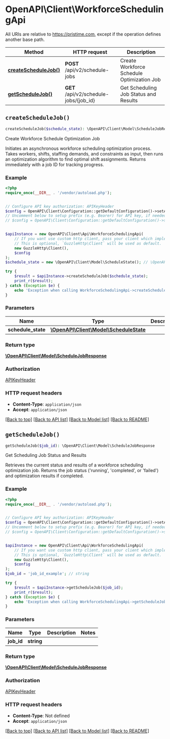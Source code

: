 # OpenAPI\Client\WorkforceSchedulingApi

All URIs are relative to https://pristime.com, except if the operation defines another base path.

| Method | HTTP request | Description |
| ------------- | ------------- | ------------- |
| [**createScheduleJob()**](WorkforceSchedulingApi.md#createScheduleJob) | **POST** /api/v2/schedule-jobs | Create Workforce Schedule Optimization Job |
| [**getScheduleJob()**](WorkforceSchedulingApi.md#getScheduleJob) | **GET** /api/v2/schedule-jobs/{job_id} | Get Scheduling Job Status and Results |


## `createScheduleJob()`

```php
createScheduleJob($schedule_state): \OpenAPI\Client\Model\ScheduleJobResponse
```

Create Workforce Schedule Optimization Job

Initiates an asynchronous workforce scheduling optimization process. Takes workers, shifts, staffing demands, and constraints as input, then runs an optimization algorithm to find optimal shift assignments. Returns immediately with a job ID for tracking progress.

### Example

```php
<?php
require_once(__DIR__ . '/vendor/autoload.php');


// Configure API key authorization: APIKeyHeader
$config = OpenAPI\Client\Configuration::getDefaultConfiguration()->setApiKey('Pristime-API-Key', 'YOUR_API_KEY');
// Uncomment below to setup prefix (e.g. Bearer) for API key, if needed
// $config = OpenAPI\Client\Configuration::getDefaultConfiguration()->setApiKeyPrefix('Pristime-API-Key', 'Bearer');


$apiInstance = new OpenAPI\Client\Api\WorkforceSchedulingApi(
    // If you want use custom http client, pass your client which implements `GuzzleHttp\ClientInterface`.
    // This is optional, `GuzzleHttp\Client` will be used as default.
    new GuzzleHttp\Client(),
    $config
);
$schedule_state = new \OpenAPI\Client\Model\ScheduleState(); // \OpenAPI\Client\Model\ScheduleState

try {
    $result = $apiInstance->createScheduleJob($schedule_state);
    print_r($result);
} catch (Exception $e) {
    echo 'Exception when calling WorkforceSchedulingApi->createScheduleJob: ', $e->getMessage(), PHP_EOL;
}
```

### Parameters

| Name | Type | Description  | Notes |
| ------------- | ------------- | ------------- | ------------- |
| **schedule_state** | [**\OpenAPI\Client\Model\ScheduleState**](../Model/ScheduleState.md)|  | |

### Return type

[**\OpenAPI\Client\Model\ScheduleJobResponse**](../Model/ScheduleJobResponse.md)

### Authorization

[APIKeyHeader](../../README.md#APIKeyHeader)

### HTTP request headers

- **Content-Type**: `application/json`
- **Accept**: `application/json`

[[Back to top]](#) [[Back to API list]](../../README.md#endpoints)
[[Back to Model list]](../../README.md#models)
[[Back to README]](../../README.md)

## `getScheduleJob()`

```php
getScheduleJob($job_id): \OpenAPI\Client\Model\ScheduleJobResponse
```

Get Scheduling Job Status and Results

Retrieves the current status and results of a workforce scheduling optimization job. Returns the job status ('running', 'completed', or 'failed') and optimization results if completed.

### Example

```php
<?php
require_once(__DIR__ . '/vendor/autoload.php');


// Configure API key authorization: APIKeyHeader
$config = OpenAPI\Client\Configuration::getDefaultConfiguration()->setApiKey('Pristime-API-Key', 'YOUR_API_KEY');
// Uncomment below to setup prefix (e.g. Bearer) for API key, if needed
// $config = OpenAPI\Client\Configuration::getDefaultConfiguration()->setApiKeyPrefix('Pristime-API-Key', 'Bearer');


$apiInstance = new OpenAPI\Client\Api\WorkforceSchedulingApi(
    // If you want use custom http client, pass your client which implements `GuzzleHttp\ClientInterface`.
    // This is optional, `GuzzleHttp\Client` will be used as default.
    new GuzzleHttp\Client(),
    $config
);
$job_id = 'job_id_example'; // string

try {
    $result = $apiInstance->getScheduleJob($job_id);
    print_r($result);
} catch (Exception $e) {
    echo 'Exception when calling WorkforceSchedulingApi->getScheduleJob: ', $e->getMessage(), PHP_EOL;
}
```

### Parameters

| Name | Type | Description  | Notes |
| ------------- | ------------- | ------------- | ------------- |
| **job_id** | **string**|  | |

### Return type

[**\OpenAPI\Client\Model\ScheduleJobResponse**](../Model/ScheduleJobResponse.md)

### Authorization

[APIKeyHeader](../../README.md#APIKeyHeader)

### HTTP request headers

- **Content-Type**: Not defined
- **Accept**: `application/json`

[[Back to top]](#) [[Back to API list]](../../README.md#endpoints)
[[Back to Model list]](../../README.md#models)
[[Back to README]](../../README.md)
